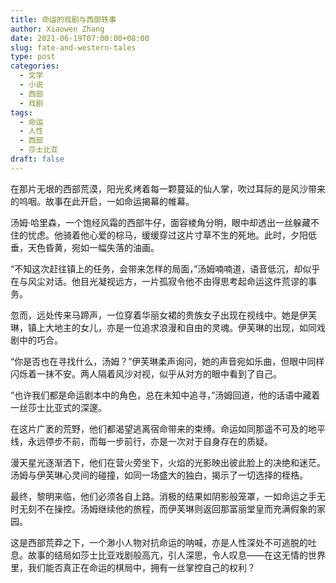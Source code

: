 ```yaml
---
title: 命运的戏剧与西部轶事
author: Xiaowen Zhang
date: 2021-06-19T07:00:00+08:00
slug: fate-and-western-tales
type: post
categories:
  - 文学
  - 小说
  - 西部
  - 戏剧
tags:
  - 命运
  - 人性
  - 西部
  - 莎士比亚
draft: false
---
```


在那片无垠的西部荒漠，阳光炙烤着每一颗蔓延的仙人掌，吹过耳际的是风沙带来的呜咽。故事在此开启，一如命运揭幕的帷幕。

汤姆·哈里森，一个饱经风霜的西部牛仔，面容棱角分明，眼中却透出一丝躲藏不住的忧虑。他骑着他心爱的棕马，缓缓穿过这片寸草不生的死地。此时，夕阳低垂，天色昏黄，宛如一幅失落的油画。

“不知这次赶往镇上的任务，会带来怎样的局面，”汤姆喃喃道，语音低沉，却似乎在与风尘对话。他目光凝视远方，一片孤寂令他不由得思考起命运这件荒谬的事务。

忽而，远处传来马蹄声，一位穿着华丽女裙的贵族女子出现在视线中。她是伊芙琳，镇上大地主的女儿，亦是一位追求浪漫和自由的灵魂。伊芙琳的出现，如同戏剧中的巧合。

“你是否也在寻找什么，汤姆？”伊芙琳柔声询问，她的声音宛如乐曲，但眼中同样闪烁着一抹不安。两人隔着风沙对视，似乎从对方的眼中看到了自己。

“也许我们都是命运剧本中的角色，总在未知中追寻，”汤姆回道，他的话语中藏着一丝莎士比亚式的深邃。

在这片广袤的荒野，他们都渴望逃离宿命带来的束缚。命运如同那遥不可及的地平线，永远停步不前，而每一步前行，亦是一次对于自身存在的质疑。

漫天星光逐渐洒下，他们在营火旁坐下，火焰的光影映出彼此脸上的决绝和迷茫。汤姆与伊芙琳心灵间的碰撞，如同一场盛大的独白，揭示了一切选择的桎梏。

最终，黎明来临，他们必须各自上路。消极的结果如阴影般笼罩，一如命运之手无时无刻不在操控。汤姆继续他的旅程，而伊芙琳则返回那富丽堂皇而充满假象的家园。

这是西部荒莽之下，一个渺小人物对抗命运的呐喊，亦是人性深处不可逃脱的吐息。故事的结局如莎士比亚戏剧般高亢，引人深思，令人叹息——在这无情的世界里，我们能否真正在命运的棋局中，拥有一丝掌控自己的权利？
